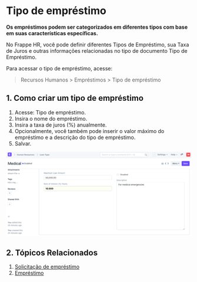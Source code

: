 # Tipo de empréstimo



**Os empréstimos podem ser categorizados em diferentes tipos com base em suas características específicas.**


No Frappe HR, você pode definir diferentes Tipos de Empréstimo, sua Taxa de Juros e outras informações relacionadas no tipo de documento Tipo de Empréstimo.


Para acessar o tipo de empréstimo, acesse:


> Recursos Humanos > Empréstimos > Tipo de empréstimo


## 1. Como criar um tipo de empréstimo


1. Acesse: Tipo de empréstimo.
2. Insira o nome do empréstimo.
3. Insira a taxa de juros (%) anualmente.
4. Opcionalmente, você também pode inserir o valor máximo do empréstimo e a descrição do tipo de empréstimo.
5. Salvar.


![Tipo de empréstimo](/files/loan-type.png)


## 2. Tópicos Relacionados


1. [Solicitação de empréstimo](/docs/pt/human-resources/loan-application)
2. [Empréstimo](/docs/pt/human-resources/loan)




